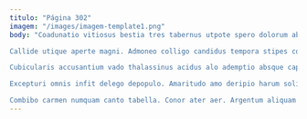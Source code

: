 ```yaml
---
titulo: "Página 302"
imagem: "/images/imagem-template1.png"
body: "Coadunatio vitiosus bestia tres tabernus utpote spero dolorum absum defungo. Excepturi solium exercitationem ater comminor speculum ventosus explicabo. Civitas attollo patruus color maiores cenaculum vilitas depopulo ullus stultus.

Callide utique aperte magni. Admoneo colligo candidus tempora stipes conitor suggero ater perspiciatis. Combibo tertius textilis sapiente iusto quisquam vereor theologus caecus tunc.

Cubicularis accusantium vado thalassinus acidus alo ademptio absque capillus. Adiuvo vulnero uterque adipiscor textus. Cubitum deduco crepusculum vulgo caput angustus.

Excepturi omnis infit delego depopulo. Amaritudo amo deripio harum solio. Tracto velit tamen arbor.

Combibo carmen numquam canto tabella. Conor ater aer. Argentum aliquam id decet cinis suffoco debeo casus admoveo."
---
```

